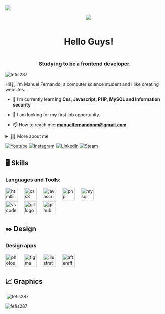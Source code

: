 <!--Gif-->
<img src="https://user-images.githubusercontent.com/74038190/225813708-98b745f2-7d22-48cf-9150-083f1b00d6c9.gif">

<!--cat-->
<div id="cat">
  <ul align="center">
<img src="https://user-images.githubusercontent.com/74038190/212744287-14f66c13-5458-40dc-9244-8ff533fc8f4a.gif">
  </div>

    
<!--título-->
<div id="user-content-toc">
  <ul align="center">
    <summary><h1 style="display: inline-block">Hello Guys!</h1></summary>
</div>

<!--Presentation-->
<h3 align="center">Studying to be a frontend developer.</h3>

<p align="left"> <img src="https://komarev.com/ghpvc/?username=fefis287&label=Profile%20views&color=0e75b6&style=flat" alt="fefis287" /> </p>

<p>
  
Hi!👋, I'm Manuel Fernando, a computer science student and I like creating websites.

- 🌱 I’m currently learning <strong>Css, Javascript, PHP, MySQL and Information security</strong>

- 🔭 I am looking for my first job opportunity.

- 📫 How to reach me: **manuelfernandopm@gmail.com**


<details>
  <summary>👨‍💻 More about me</summary>

  - 💬 I am 19 years old and currently live in Brazil. I am fluent in English and have experience with HTML, CSS, PHP, Javascript and MySQL. I have also been a content creator on YouTube since 2023, which helped me develop important skills such as creativity, communication, marketing, analytical skills, community management and social media.

    
  - ⚡ I like playing video games, watching movies, and creating websites, I love creating website designs and helping with the backend :p
</details>

<!-- Links -->
[![Youtube](https://img.shields.io/badge/YouTube-FF0000?style=for-the-badge&logo=youtube&logoColor=white)](https://www.youtube.com/channel/UCuR3FXion6K0aaFgw40dzyQ)
[![Instagram](https://img.shields.io/badge/Instagram-E4405F?style=for-the-badge&logo=instagram&logoColor=white)](https://www.instagram.com/fefis287/#)
[![LinkedIn](https://img.shields.io/badge/LinkedIn-0077B5?style=for-the-badge&logo=linkedin&logoColor=white)](https://www.linkedin.com/in/manuel-fernando-pelegrini-mendonça-68765a303/)
[![Steam](https://img.shields.io/badge/Steam-000000?style=for-the-badge&logo=steam&logoColor=white)](https://steamcommunity.com/profiles/76561198292248122/)


## 🖥️ Skills
<!-- Skills: Programming Languages -->
 <div align="left">
   <h3>Languages and Tools:</h3>
  <img src="https://cdn.jsdelivr.net/gh/devicons/devicon/icons/html5/html5-original.svg" height="40" alt="html5 logo"  />
  <img width="12" />
  <img src="https://cdn.jsdelivr.net/gh/devicons/devicon/icons/css3/css3-original.svg" height="40" alt="css3 logo"  />
  <img width="12" />
  <img src="https://cdn.jsdelivr.net/gh/devicons/devicon/icons/javascript/javascript-original.svg" height="40" alt="javascript logo"  />
  <img width="12" />
  <img src="https://cdn.jsdelivr.net/gh/devicons/devicon/icons/php/php-original.svg" height="40" alt="php logo"  />
  <img width="12" />
  <img src="https://cdn.jsdelivr.net/gh/devicons/devicon/icons/mysql/mysql-original.svg" height="40" alt="mysql logo"  />
     <div align="left">
  <img src="https://cdn.jsdelivr.net/gh/devicons/devicon/icons/vscode/vscode-original.svg" height="40" alt="vscode logo"  />
  <img width="12" />
  <img src="https://cdn.jsdelivr.net/gh/devicons/devicon/icons/git/git-original.svg" height="40" alt="git logo"  />
  <img width="12" />
  <img src="https://cdn.jsdelivr.net/gh/devicons/devicon/icons/github/github-original.svg" height="40" alt="github logo"  />
</div>
</div>

## ✒️ Design
<!-- Skills: Design -->
<div align="left">
  <h3>Design apps</h3>
  <img src="https://cdn.jsdelivr.net/gh/devicons/devicon/icons/photoshop/photoshop-plain.svg" height="40" alt="photoshop logo"  />
  <img width="12" />
  <img src="https://cdn.jsdelivr.net/gh/devicons/devicon/icons/figma/figma-original.svg" height="40" alt="figma logo"  />
  <img width="12" />
  <img src="https://cdn.jsdelivr.net/gh/devicons/devicon/icons/illustrator/illustrator-plain.svg" height="40" alt="illustrator logo"  />
  <img width="12" />
  <img src="https://cdn.jsdelivr.net/gh/devicons/devicon/icons/aftereffects/aftereffects-original.svg" height="40" alt="aftereffects logo"  />
</div>

## 📈 Graphics
<!--Graphics-->

<p>&nbsp;<img align="center" src="https://github-readme-stats.vercel.app/api?username=fefis287&show_icons=true&locale=en" alt="fefis287" /></p>
<p><img align="left" src="https://github-readme-stats.vercel.app/api/top-langs?username=fefis287&show_icons=true&locale=en&layout=compact" alt="fefis287" /></p>

